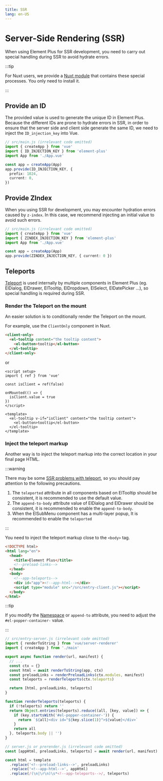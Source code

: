 ```yaml
---
title: SSR
lang: en-US
---
```


# Server-Side Rendering (SSR)

When using Element Plus for SSR development, you need to carry out special handling during SSR to avoid hydrate errors.

:::tip

For Nuxt users, we provide a [Nuxt module](https://github.com/element-plus/element-plus-nuxt) that contains these special processes. You only need to install it.

:::

## Provide an ID

The provided value is used to generate the unique ID in Element Plus.
Because the different IDs are prone to hydrate errors in SSR, in order to ensure that the server side and client side generate the same ID, we need to inject the `ID_injection_key` into Vue.

```ts
// src/main.js (irrelevant code omitted)
import { createApp } from 'vue'
import { ID_INJECTION_KEY } from 'element-plus'
import App from './App.vue'

const app = createApp(App)
app.provide(ID_INJECTION_KEY, {
  prefix: 1024,
  current: 0,
})
```

## Provide ZIndex

When you using SSR for development, you may encounter hydration errors caused by `z-index`. In this case, we recommend injecting an initial value to avoid such errors.

```ts
// src/main.js (irrelevant code omitted)
import { createApp } from 'vue'
import { ZINDEX_INJECTION_KEY } from 'element-plus'
import App from './App.vue'

const app = createApp(App)
app.provide(ZINDEX_INJECTION_KEY, { current: 0 })
```

## Teleports

[Teleport](https://vuejs.org/guide/scaling-up/ssr.html#teleports) is used internally by multiple components in Element Plus (eg. ElDialog, ElDrawer, ElTooltip, ElDropdown, ElSelect, ElDatePicker ...), so special handling is required during SSR.

### Render the Teleport on the mount

An easier solution is to conditionally render the Teleport on the mount.

For example, use the `ClientOnly` component in Nuxt.

```html
<client-only>
  <el-tooltip content="the tooltip content">
    <el-button>tooltip</el-button>
  </el-tooltip>
</client-only>
```

or

```vue
<script setup>
import { ref } from 'vue'

const isClient = ref(false)

onMounted(() => {
  isClient.value = true
})
</script>

<template>
  <el-tooltip v-if="isClient" content="the tooltip content">
    <el-button>tooltip</el-button>
  </el-tooltip>
</template>
```

### Inject the teleport markup

Another way is to inject the teleport markup into the correct location in your final page HTML.

:::warning

There may be some [SSR problems with teleport](https://github.com/vuejs/core/issues?q=is%3Aissue+is%3Aopen+ssr+teleport+), so you should pay attention to the following precautions.

1. The `teleported` attribute in all components based on ElTooltip should be consistent, it is recommended to use the default value.
2. The `append-to-body` attribute value of ElDialog and ElDrawer should be consistent, it is recommended to enable the `append-to-body`.
3. When the ElSubMenu component has a multi-layer popup, It is recommended to enable the `teleported`

:::

You need to inject the teleport markup close to the `<body>` tag.

```html
<!DOCTYPE html>
<html lang="en">
  <head>
    <title>Element Plus</title>
    <!--preload-links-->
  </head>
  <body>
    <!--app-teleports-->
    <div id="app"><!--app-html--></div>
    <script type="module" src="/src/entry-client.js"></script>
  </body>
</html>
```

:::tip

If you modify the [Namespace](./namespace.md) or `append-to` attribute, you need to adjust the `#el-popper-container-` value.

:::

```js
// src/entry-server.js (irrelevant code omitted)
import { renderToString } from 'vue/server-renderer'
import { createApp } from './main'

export async function render(url, manifest) {
  // ...
  const ctx = {}
  const html = await renderToString(app, ctx)
  const preloadLinks = renderPreloadLinks(ctx.modules, manifest)
  const teleports = renderTeleports(ctx.teleports)

  return [html, preloadLinks, teleports]
}

function renderTeleports(teleports) {
  if (!teleports) return ''
  return Object.entries(teleports).reduce((all, [key, value]) => {
    if (key.startsWith('#el-popper-container-')) {
      return `${all}<div id="${key.slice(1)}">${value}</div>`
    }
    return all
  }, teleports.body || '')
}
```

```js
// server.js or prerender.js (irrelevant code omitted)
const [appHtml, preloadLinks, teleports] = await render(url, manifest)

const html = template
  .replace('<!--preload-links-->', preloadLinks)
  .replace('<!--app-html-->', appHtml)
  .replace(/(\n|\r\n)\s*<!--app-teleports-->/, teleports)
```
